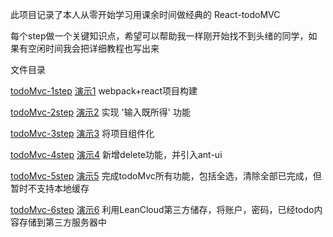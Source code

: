 此项目记录了本人从零开始学习用课余时间做经典的 React-todoMVC

每个step做一个关键知识点，希望可以帮助我一样刚开始找不到头绪的同学，如果有空闲时间我会把详细教程也写出来

文件目录

[todoMvc-1step](https://github.com/Zegendary/react-demo/tree/master/todoMvc/todoMvc-1step)  [演示1](https://zegendary.github.io/react-demo/todoMvc/todoMvc-1step/) webpack+react项目构建

[todoMvc-2step](https://github.com/Zegendary/react-demo/tree/master/todoMvc/todoMvc-2step)  [演示2](https://zegendary.github.io/react-demo/todoMvc/todoMvc-2step/) 实现 '输入既所得' 功能

[todoMvc-3step](https://github.com/Zegendary/react-demo/tree/master/todoMvc/todoMvc-3step)  [演示3](https://zegendary.github.io/react-demo/todoMvc/todoMvc-3step/) 将项目组件化

[todoMvc-4step](https://github.com/Zegendary/react-demo/tree/master/todoMvc/todoMvc-4step)  [演示4](https://zegendary.github.io/react-demo/todoMvc/todoMvc-4step/) 新增delete功能，并引入ant-ui

[todoMvc-5step](https://github.com/Zegendary/react-demo/tree/master/todoMvc/todoMvc-5step)  [演示5](https://zegendary.github.io/react-demo/todoMvc/todoMvc-5step/) 完成todoMvc所有功能，包括全选，清除全部已完成，但暂时不支持本地缓存

[todoMvc-6step](https://github.com/Zegendary/react-demo/tree/master/todoMvc/todoMvc-6step)  [演示6](https://zegendary.github.io/react-demo/todoMvc/todoMvc-6step/) 利用LeanCloud第三方储存，将账户，密码，已经todo内容存储到第三方服务器中